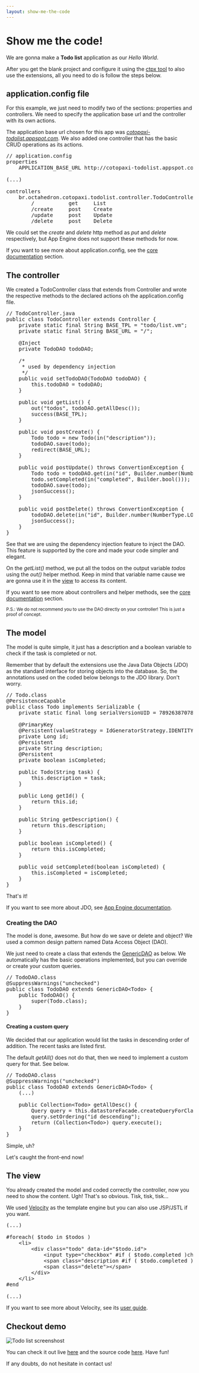 ```yaml
---
layout: show-me-the-code
---
```

# Show me the code!

We are gonna make a **Todo list** application as our *Hello World*.

After you get the blank project and configure it using the [ctpx tool](/documentation/using-cotopaxi.html#using_ctpx_tool) to also use the extensions, all you need to do is follow the steps below.

## application.config file

For this example, we just need to modify two of the sections: properties and controllers. We need to specify the application base url and the controller with its own actions.

The application base url chosen for this app was *[cotopaxi-todolist.appspot.com](http://cotopaxi-todolist.appspot.com)*. We also added one controller that has the basic CRUD operations as its actions.

<pre class="prettyprint">
// application.config
properties
    APPLICATION_BASE_URL http://cotopaxi-todolist.appspot.com/

(...)

controllers
    br.octahedron.cotopaxi.todolist.controller.TodoController
        /           get     List
        /create     post    Create
        /update     post    Update
        /delete     post    Delete
</pre>

We could set the *create* and *delete* http method as *put* and *delete* respectively, but App Engine does not support these methods for now.

If you want to see more about application.config, see the [core documentation](/documentation/core.html) section.

## The controller

We created a TodoController class that extends from Controller and wrote the respective methods to the declared actions oh the application.config file.

<pre class="prettyprint">
// TodoController.java
public class TodoController extends Controller {
    private static final String BASE_TPL = "todo/list.vm";
    private static final String BASE_URL = "/";
    
    @Inject
    private TodoDAO todoDAO;
    
    /*
     * used by dependency injection
     */
    public void setTodoDAO(TodoDAO todoDAO) {
        this.todoDAO = todoDAO;
    }
    
    public void getList() {
        out("todos", todoDAO.getAllDesc());
        success(BASE_TPL);
    }
    
    public void postCreate() {
        Todo todo = new Todo(in("description"));
        todoDAO.save(todo);
        redirect(BASE_URL);
    }
    
    public void postUpdate() throws ConvertionException {
        Todo todo = todoDAO.get(in("id", Builder.number(NumberType.LONG)));
        todo.setCompleted(in("completed", Builder.bool()));
        todoDAO.save(todo);
        jsonSuccess();
    }
    
    public void postDelete() throws ConvertionException {
        todoDAO.delete(in("id", Builder.number(NumberType.LONG)));
        jsonSuccess();
    }
}
</pre>

See that we are using the dependency injection feature to inject the DAO. This feature is supported by the core and made your code simpler and elegant.

On the *getList()* method, we put all the todos on the output variable *todos* using the *out()* helper method. Keep in mind that variable name cause we are gonna use it in the [view](#the_view) to access its content. 

If you want to see more about controllers and helper methods, see the [core documentation](/documentation/core.html#controllers) section.

<small>P.S.: We do not recommend you to use the DAO directly on your controller! This is just a proof of concept.</small>

## The model

The model is quite simple, it just has a description and a boolean variable to check if the task is completed or not.

Remember that by default the extensions use the Java Data Objects (JDO) as the standard interface for storing objects into the database. So, the annotations used on the coded below belongs to the JDO library. Don't worry.

<pre class="prettyprint">
// Todo.class
@PersistenceCapable
public class Todo implements Serializable {
    private static final long serialVersionUID = 7892638707825018254L;

    @PrimaryKey
    @Persistent(valueStrategy = IdGeneratorStrategy.IDENTITY)
    private Long id;
    @Persistent
    private String description;
    @Persistent
    private boolean isCompleted;
    
    public Todo(String task) {
        this.description = task;
    }
    
    public Long getId() {
        return this.id;
    }
    
    public String getDescription() {
        return this.description;
    }
    
    public boolean isCompleted() {
        return this.isCompleted;
    }
    
    public void setCompleted(boolean isCompleted) {
        this.isCompleted = isCompleted;
    }
}
</pre>

That's it!

If you want to see more about JDO, see [App Engine documentation](http://code.google.com/appengine/docs/java/datastore/jdo/). 

### Creating the DAO

The model is done, awesome. But how do we save or delete and object? We used a common design pattern named Data Access Object (DAO).

We just need to create a class that extends the [GenericDAO](/javadoc/extensions/br/octahedron/cotopaxi/datastore/jdo/GenericDAO.html) as below. We automatically has the basic operations implemented, but you can override or create your custom queries.

<pre class="prettyprint">
// TodoDAO.class
@SuppressWarnings("unchecked")
public class TodoDAO extends GenericDAO&lt;Todo&gt; {
    public TodoDAO() {
        super(Todo.class);
    }
}
</pre>

#### Creating a custom query

We decided that our application would list the tasks in descending order of addition. The recent tasks are listed first. 

The default *getAll()* does not do that, then we need to implement a custom query for that. See below.

<pre class="prettyprint">
// TodoDAO.class
@SuppressWarnings("unchecked")
public class TodoDAO extends GenericDAO&lt;Todo&gt; {
    (...)

    public Collection&lt;Todo&gt; getAllDesc() {
        Query query = this.datastoreFacade.createQueryForClass(Todo.class);
        query.setOrdering("id descending");
        return (Collection&lt;Todo&gt;) query.execute();
    }
}
</pre>

Simple, uh?

Let's caught the front-end now!

## The view

You already created the model and coded correctly the controller, now you need to show the content. Ugh! That's so obvious. Tisk, tisk, tisk... 

We used [Velocity](http://velocity.apache.org/) as the template engine but you can also use JSP/JSTL if you want.

<pre class="prettyprint">
(...)

#foreach( $todo in $todos )
    &lt;li&gt;
        &lt;div class="todo" data-id="$todo.id"&gt;
            &lt;input type="checkbox" #if ( $todo.completed )checked="checked"#end /&gt;
            &lt;span class="description #if ( $todo.completed ) done#end"&gt;$todo.description&lt;/span&gt;
            &lt;span class="delete"&gt;&lt;/span&gt;
        &lt;/div&gt;
    &lt;/li&gt;
#end

(...)
</pre>

If you want to see more about Velocity, see its [user guide](http://velocity.apache.org/engine/releases/velocity-1.7/user-guide.html).

## Checkout demo

![Todo list screenshost](/img/screenshot.jpg)

You can check it out live [here](http://cotopaxi-todolist.appspot.com) and the source code [here](http://github.com/octahedron/todolist/). Have fun!

If any doubts, do not hesitate in contact us!